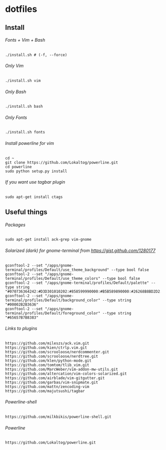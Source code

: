 dotfiles
========

Install
-------
###### Fonts + Vim + Bash
    ./install.sh # (-f, --force)

###### Only Vim
    ./install.sh vim

###### Only Bash
    ./install.sh bash

###### Only Fonts
    ./install.sh fonts

###### Install powerline for vim
    cd ~
    git clone https://github.com/Lokaltog/powerline.git
    cd powerline
    sudo python setup.py install

###### If you want use tagbar plugin
    sudo apt-get install ctags

Useful things
-------------

###### Packages
    sudo apt-get install ack-grep vim-gnome

###### Solarized (dark) for gnome-terminal from https://gist.github.com/1280177
    gconftool-2 --set "/apps/gnome-terminal/profiles/Default/use_theme_background" --type bool false
    gconftool-2 --set "/apps/gnome-terminal/profiles/Default/use_theme_colors" --type bool false
    gconftool-2 --set "/apps/gnome-terminal/profiles/Default/palette" --type string "#070736364242:#D3D301010202:#858599990000:#B5B589890000:#26268B8BD2D2:#D3D336368282:#2A2AA1A19898:#EEEEE8E8D5D5:#00002B2B3636:#CBCB4B4B1616:#58586E6E7575:#65657B7B8383:#838394949696:#6C6C7171C4C4:#9393A1A1A1A1:#FDFDF6F6E3E3"
    gconftool-2 --set "/apps/gnome-terminal/profiles/Default/background_color" --type string "#00002B2B3636"
    gconftool-2 --set "/apps/gnome-terminal/profiles/Default/foreground_color" --type string "#65657B7B8383"

###### Links to plugins
    https://github.com/mileszs/ack.vim.git
    https://github.com/kien/ctrlp.vim.git
    https://github.com/scrooloose/nerdcommenter.git
    https://github.com/scrooloose/nerdtree.git
    https://github.com/klen/python-mode.git
    https://github.com/tomtom/tlib_vim.git
    https://github.com/MarcWeber/vim-addon-mw-utils.git
    https://github.com/altercation/vim-colors-solarized.git
    https://github.com/airblade/vim-gitgutter.git
    https://github.com/garbas/vim-snipmate.git
    https://github.com/mattn/zencoding-vim
    https://github.com/majutsushi/tagbar

###### Powerline-shell
    https://github.com/milkbikis/powerline-shell.git

###### Powerline
    https://github.com/Lokaltog/powerline.git
